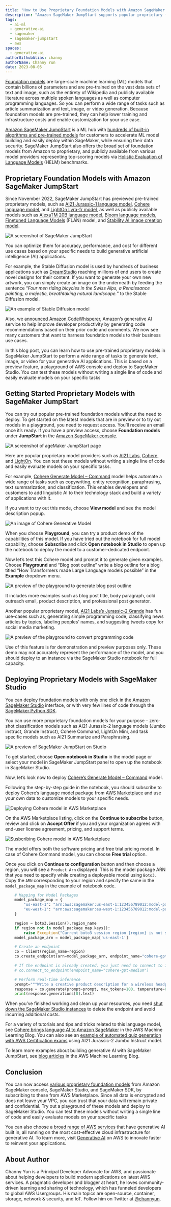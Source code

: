 ```yaml
---
title: "How to Use Proprietary Foundation Models with Amazon SageMaker JumpStart for Building Generative AI Applications"
description: "Amazon SageMaker JumpStart supports popular proprietary foundation models, such as AI21 Labs, Cohere, and LightOn. In this blog post, learn how to use a preview feature, a playground of AWS console and deploy to SageMaker Studio. You can test these models without writing a single line of code and easily evaluate models on your specific tasks."
tags:
  - ai-ml
  - generative-ai
  - sagemaker
  - sagemaker-jumpstart
  - aws
spaces: 
  - generative-ai
authorGithubAlias: channy
authorName: Channy Yun
date: 2023-08-05
---
```


[Foundation models](https://en.wikipedia.org/wiki/Foundation_models) are large-scale machine learning (ML) models that contain billions of parameters and are pre-trained on the vast data sets of text and image, such as the entirety of Wikipedia and publicly available literature across multiple spoken languages as well as computer programming languages. So you can perform a wide range of tasks such as article summarization and text, image, or video generation. Because foundation models are pre-trained, they can help lower training and infrastructure costs and enable customization for your use case.

[Amazon SageMaker JumpStart](https://aws.amazon.com/sagemaker/jumpstart/?sc_channel=el&sc_campaign=datamlwave&sc_geo=mult&sc_country=mult&sc_outcome=acq&sc_content=using-proprietary-foundation-models-sagemaker-jumpstart-building-gen-ai-apps) is a ML hub with [hundreds of built-in algorithms and pre-trained models](https://aws.amazon.com/sagemaker/jumpstart/getting-started/?sc_channel=el&sc_campaign=datamlwave&sc_geo=mult&sc_country=mult&sc_outcome=acq&sc_content=using-proprietary-foundation-models-sagemaker-jumpstart-building-gen-ai-apps) for customers to accelerate ML model building and easily deploy within SageMaker, while ensuring their data security. SageMaker JumpStart also offers the broad set of foundation models from Amazon to proprietary, and publicly available from various model providers representing top-scoring models via [Holistic Evaluation of Language Models](https://crfm.stanford.edu/helm/latest/) (HELM) benchmarks.

## Proprietary Foundation Models with Amazon SageMaker JumpStart
Since November 2022, SageMaker JumpStart has previewed pre-trained proprietary models, such as [AI21 Jurassic-1 language model](https://aws.amazon.com/blogs/machine-learning/ai21-jurassic-1-foundation-model-is-now-available-on-amazon-sagemaker/?sc_channel=el&sc_campaign=datamlwave&sc_geo=mult&sc_country=mult&sc_outcome=acq&sc_content=using-proprietary-foundation-models-sagemaker-jumpstart-building-gen-ai-apps), [Cohere language model](https://aws.amazon.com/blogs/machine-learning/cohere-brings-language-ai-to-amazon-sagemaker/?sc_channel=el&sc_campaign=datamlwave&sc_geo=mult&sc_country=mult&sc_outcome=acq&sc_content=using-proprietary-foundation-models-sagemaker-jumpstart-building-gen-ai-apps), and [LightOn Lyra-fr model](https://aws.amazon.com/blogs/machine-learning/lighton-lyra-fr-model-is-now-available-on-amazon-sagemaker/?sc_channel=el&sc_campaign=datamlwave&sc_geo=mult&sc_country=mult&sc_outcome=acq&sc_content=using-proprietary-foundation-models-sagemaker-jumpstart-building-gen-ai-apps), as well as publicly available models such as [AlexaTM 20B language model](https://aws.amazon.com/blogs/machine-learning/alexatm-20b-is-now-available-in-amazon-sagemaker-jumpstart/?sc_channel=el&sc_campaign=datamlwave&sc_geo=mult&sc_country=mult&sc_outcome=acq&sc_content=using-proprietary-foundation-models-sagemaker-jumpstart-building-gen-ai-apps), [Bloom language models](https://aws.amazon.com/blogs/machine-learning/run-text-generation-with-gpt-and-bloom-models-on-amazon-sagemaker-jumpstart/?sc_channel=el&sc_campaign=datamlwave&sc_geo=mult&sc_country=mult&sc_outcome=acq&sc_content=using-proprietary-foundation-models-sagemaker-jumpstart-building-gen-ai-apps), [Finetuned Language Models](https://aws.amazon.com/blogs/machine-learning/zero-shot-prompting-for-the-flan-t5-foundation-model-in-amazon-sagemaker-jumpstart/?sc_channel=el&sc_campaign=datamlwave&sc_geo=mult&sc_country=mult&sc_outcome=acq&sc_content=using-proprietary-foundation-models-sagemaker-jumpstart-building-gen-ai-apps) (FLAN) model, and [Stability AI image creation model](https://aws.amazon.com/blogs/machine-learning/stability-ai-builds-foundation-models-on-amazon-sagemaker/?sc_channel=el&sc_campaign=datamlwave&sc_geo=mult&sc_country=mult&sc_outcome=acq&sc_content=using-proprietary-foundation-models-sagemaker-jumpstart-building-gen-ai-apps).

![A screenshot of SageMaker JumpStart](images/2023-generative-ai-sagemaker-1.jpg)

You can optimize them for accuracy, performance, and cost for different use cases based on your specific needs to build generative artificial intelligence (AI) applications.

For example, the Stable Diffusion model is used by hundreds of business applications such as [DreamStudio](https://beta.dreamstudio.ai/) reaching millions of end users to create novel designs for their content. If you want to generate your own new artwork, you can simply create an image on the underneath by feeding the sentence “_Four men riding bicycles in the Swiss Alps, a Renaissance painting, a majestic, breathtaking natural landscape._” to the Stable Diffusion model.

![An example of Stable Diffusion model](images/ML-12633-image001.jpg)

Also, we [announced Amazon CodeWhisperer](https://aws.amazon.com/blogs/aws/amazon-codewhisperer-free-for-individual-use-is-now-generally-available/?sc_channel=el&sc_campaign=datamlwave&sc_geo=mult&sc_country=mult&sc_outcome=acq&sc_content=using-proprietary-foundation-models-sagemaker-jumpstart-building-gen-ai-apps), Amazon’s generative AI service to help improve developer productivity by generating code recommendations based on their prior code and comments. We now see many customers that want to harness foundation models to their business use cases.

In this blog post, you can learn how to use pre-trained proprietary models in SageMaker JumpStart to perform a wide range of tasks to generate text, image, or video for your generative AI applications. This is based on a preview feature, a playground of AWS console and deploy to SageMaker Studio. You can test these models without writing a single line of code and easily evaluate models on your specific tasks

## Getting Started Proprietary Models with SageMaker JumpStart
You can try out popular pre-trained foundation models without the need to deploy. To get started on the latest models that are in preview or to try out models in a playground, you need to request access. You’ll receive an email once it’s ready. If you have a preview access, choose **Foundation models** under **JumpStart** in the [Amazon SageMaker console](https://console.aws.amazon.com/sagemaker/home?#/foundation-models).

![A screenshot of ageMaker JumpStart page](images/2023-jumpstart-proprietary.jpg)

Here are popular proprietary model providers such as [AI21 Labs](https://www.ai21.com/), [Cohere](https://cohere.com/), and [LightOn](https://www.lighton.ai/). You can test these models without writing a single line of code and easily evaluate models on your specific tasks.

For example, [Cohere Generate Model – Command](https://aws.amazon.com/marketplace/pp/prodview-n44fbeuycwldi?sc_channel=el&sc_campaign=datamlwave&sc_geo=mult&sc_country=mult&sc_outcome=acq&sc_content=using-proprietary-foundation-models-sagemaker-jumpstart-building-gen-ai-apps) model helps automate a wide range of tasks such as copywriting, entity recognition, paraphrasing, text summarization, and classification. This enables developers and customers to add linguistic AI to their technology stack and build a variety of applications with it.

If you want to try out this mode, choose **View model** and see the model description popup.

![An image of Cohere Generative Model](images/2023-jumpstart-cohere-command-model.jpg)

When you choose **Playground**, you can try a product demo of the capabilities of this model. If you have tried out the notebook for full model capability, choose **Subscribe** and click **Open notebook in Studio** to open up the notebook to deploy the model to a customer-dedicated endpoint.

Now let’s test this Cohere model and prompt it to generate given examples. Choose **Playground** and “Blog post outline” write a blog outline for a blog titled “How Transformers made Large Language models possible” in the **Example** dropdown menu.

![A preview of the playground to generate blog post outline](images/2023-jumpstart-cohere-command-model-playglound.jpg)

It includes more examples such as blog post title, body paragraph, cold outreach email, product description, and professional post generator.

Another popular proprietary model, [AI21 Labs’s Jurassic-2 Grande](https://aws.amazon.com/marketplace/pp/prodview-5ytkctg7ux5om?sc_channel=el&sc_campaign=datamlwave&sc_geo=mult&sc_country=mult&sc_outcome=acq&sc_content=using-proprietary-foundation-models-sagemaker-jumpstart-building-gen-ai-apps) has fun use-cases such as, generating simple programming code, classifying news articles by topics, labeling peoples’ names, and suggesting tweets copy for social media marketing.

![A preview of the playground to convert programming code](images/2023-jumpstart-ai21-2.jpg)

Use of this feature is for demonstration and preview purposes only. These demo may not accurately represent the performance of the model, and you should deploy to an instance via the SageMaker Studio notebook for full capacity.

## Deploying Proprietary Models with SageMaker Studio
You can deploy foundation models with only one click in the [Amazon SageMaker Studio](https://aws.amazon.com/sagemaker/studio/?sc_channel=el&sc_campaign=datamlwave&sc_geo=mult&sc_country=mult&sc_outcome=acq&sc_content=using-proprietary-foundation-models-sagemaker-jumpstart-building-gen-ai-apps) interface, or with very few lines of code through the [SageMaker Python SDK](https://sagemaker.readthedocs.io/en/stable/).

You can use more proprietary foundation models for your purpose – zero-shot classification models such as AI21 Jurassic-2 language models (Jumbo instruct, Grande Instruct), Cohere Command, LightOn Mini, and task specific models such as AI21 Summarize and Paraphrasing.

![A preview of SageMaker JumpStart on Studio](images/sagemaker-jumpstart-propritary-models.jpg)

To get started, choose **Open notebook in Studio** in the model page or select your model in SageMaker JumpStart panel to open up the notebook in SageMaker Studio.

Now, let’s look now to deploy [Cohere’s Generate Model – Command](https://aws.amazon.com/marketplace/pp/prodview-n44fbeuycwldi?sc_channel=el&sc_campaign=datamlwave&sc_geo=mult&sc_country=mult&sc_outcome=acq&sc_content=using-proprietary-foundation-models-sagemaker-jumpstart-building-gen-ai-apps) model.

Following the step-by-step guide in the notebook, you should subscribe to deploy Cohere’s language model package from [AWS Marketplace](https://aws.amazon.com/marketplace/pp/prodview-n44fbeuycwldi?sc_channel=el&sc_campaign=datamlwave&sc_geo=mult&sc_country=mult&sc_outcome=acq&sc_content=using-proprietary-foundation-models-sagemaker-jumpstart-building-gen-ai-apps) and use your own data to customize models to your specific needs.

![Deploying Cohere model in AWS Marketplace](images/2023-jumpstart-cohere-command-studio.jpg)

On the AWS Marketplace listing, click on the **Continue to subscribe** button, review and click on **Accept Offer** if you and your organization agrees with end-user license agreement, pricing, and support terms.

![Susbcribing Cohere model in AWS Marketplace](images/2023-jumpstart-cohere-command-model-marketplace.jpg)

The model offers both the software pricing and free trial pricing model. In case of Cohere Command model, you can choose **Free trial** option.

Once you click on **Continue to configuration** button and then choose a region, you will see a `Product Arn` displayed. This is the model package ARN that you need to specify while creating a deployable model using `Boto3`. Copy the `ARN` corresponding to your region and specify the same in the `model_package_map` in the example of notebook code.

```python
    # Mapping for Model Packages
    model_package_map = {
        "us-east-1": "arn:aws:sagemaker:us-east-1:123456789012:model-package/cohere-gpt-medium-v1-5-15e34931a06235b7bac32dca396a970a",
        "eu-west-1": "arn:aws:sagemaker:eu-west-1:123456789012:model-package/cohere-gpt-medium-v1-5-15e34931a06235b7bac32dca396a970a",
    }

    region = boto3.Session().region_name
    if region not in model_package_map.keys():
        raise Exception("Current boto3 session region {region} is not supported.")
    model_package_arn = model_package_map['us-east-1']

    # Create an endpoint
    co = Client(region_name=region)
    co.create_endpoint(arn=model_package_arn, endpoint_name="cohere-gpt-medium", instance_type="ml.g5.xlarge", n_instances=1)

    # If the endpoint is already created, you just need to connect to it
    # co.connect_to_endpoint(endpoint_name="cohere-gpt-medium")

    # Perform real-time inference
    prompt="""Write a creative product description for a wireless headphone product named the CO-1T, with the keywords "bluetooth", "wireless", "fast charging" for a software developer who works in noisy offices, and describe benefits of this product."""
    response = co.generate(prompt=prompt, max_tokens=100, temperature=0.9)
    print(response.generations[0].text)
```

When you’ve finished working and clean up your resources, you need [shut down the SageMaker Studio instances](https://docs.aws.amazon.com/sagemaker/latest/dg/notebooks-run-and-manage-shut-down.html?sc_channel=el&sc_campaign=datamlwave&sc_geo=mult&sc_country=mult&sc_outcome=acq&sc_content=using-proprietary-foundation-models-sagemaker-jumpstart-building-gen-ai-apps) to delete the endpoint and avoid incurring additional costs.

For a variety of tutorials and tips and tricks related to this language model, see [Cohere brings language AI to Amazon SageMaker](https://aws.amazon.com/blogs/machine-learning/cohere-brings-language-ai-to-amazon-sagemaker/?sc_channel=el&sc_campaign=datamlwave&sc_geo=mult&sc_country=mult&sc_outcome=acq&sc_content=using-proprietary-foundation-models-sagemaker-jumpstart-building-gen-ai-apps) in the AWS Machine Learning Blog. You can also see an [example of automated quiz generation with AWS Certification exams](https://aws.amazon.com/blogs/machine-learning/accelerate-your-learning-towards-aws-certification-exams-with-automated-quiz-generation-using-amazon-sagemaker-foundations-models/?sc_channel=el&sc_campaign=datamlwave&sc_geo=mult&sc_country=mult&sc_outcome=acq&sc_content=using-proprietary-foundation-models-sagemaker-jumpstart-building-gen-ai-apps) using AI21 Jurassic-2 Jumbo Instruct model.

To learn more examples about building generative AI with SageMaker JumpStart, see [blog articles](https://aws.amazon.com/blogs/machine-learning/category/artificial-intelligence/generative-ai/?sc_channel=el&sc_campaign=datamlwave&sc_geo=mult&sc_country=mult&sc_outcome=acq&sc_content=using-proprietary-foundation-models-sagemaker-jumpstart-building-gen-ai-apps) in the AWS Machine Learning Blog.

## Conclusion
You can now access [various proprietary foundation models](https://aws.amazon.com/sagemaker/jumpstart/getting-started/?sagemaker-jumpstart-cards.sort-by=item.additionalFields.priority&sagemaker-jumpstart-cards.sort-order=asc&awsf.sagemaker-jumpstart-filter-product-type=*all&awsf.sagemaker-jumpstart-filter-text=*all&awsf.sagemaker-jumpstart-filter-vision=*all&awsf.sagemaker-jumpstart-filter-tabular=*all&awsf.sagemaker-jumpstart-filter-audio-tasks=*all&awsf.sagemaker-jumpstart-filter-multimodal=*all&awsf.sagemaker-jumpstart-filter-RL=*all&sc_channel=el&sc_campaign=datamlwave&sc_geo=mult&sc_country=mult&sc_outcome=acq&sc_content=using-proprietary-foundation-models-sagemaker-jumpstart-building-gen-ai-apps) from Amazon SageMaker console, SageMaker Studio, and SageMaker SDK, by subscribing to these from AWS Marketplace. Since all data is encrypted and does not leave your VPC, you can trust that your data will remain private and confidential. Try out a playground of these models and deploy to SageMaker Studio. You can test these models without writing a single line of code and easily evaluate models on your specific tasks

You can also choose a [broad range of AWS services](https://aws.amazon.com/blogs/machine-learning/announcing-new-tools-for-building-with-generative-ai-on-aws/?sc_channel=el&sc_campaign=datamlwave&sc_geo=mult&sc_country=mult&sc_outcome=acq&sc_content=using-proprietary-foundation-models-sagemaker-jumpstart-building-gen-ai-apps) that have generative AI built in, all running on the most cost-effective cloud infrastructure for generative AI. To learn more, visit [Generative AI](https://aws.amazon.com/generative-ai/?sc_channel=el&sc_campaign=datamlwave&sc_geo=mult&sc_country=mult&sc_outcome=acq&sc_content=using-proprietary-foundation-models-sagemaker-jumpstart-building-gen-ai-apps) on AWS to innovate faster to reinvent your applications.

## About Author
Channy Yun is a Principal Developer Advocate for AWS, and passionate about helping developers to build modern applications on latest AWS services. A pragmatic developer and blogger at heart, he loves community-driven learning and sharing of technology, which has funneled developers to global AWS Usergroups. His main topics are open-source, container, storage, network & security, and IoT. Follow him on Twitter at [@channyun](https://twitter.com/channyun).
